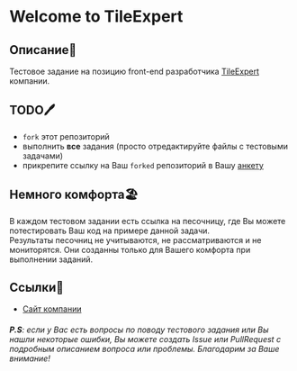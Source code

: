 # Welcome to TileExpert

## Описание🧾

Тестовое задание на позицию front-end разработчика [TileExpert](https://jobs.tile.expert/) компании.

## TODO🖊

 * `fork` этот репозиторий
 * выполнить **все** задания (просто отредактируйте файлы с тестовыми задачами)
 * прикрепите ссылку на Ваш `forked` репозиторий в Вашу [анкету](https://jobs.tile.expert/ru/front-end-react-developer)

## Немного комфорта🏖

В каждом тестовом задании есть ссылка на песочницу, где Вы можете потестировать Ваш код на примере данной задачи.    
Результаты песочниц не учитываются, не рассматриваются и не мониторятся. Они созданны только для Вашего комфорта при выполнении заданий.    

## Ссылки🔖

 * [Сайт компании](https://jobs.tile.expert/ru)

###### **P.S**: если у Вас есть вопросы по поводу тестового задания или Вы нашли некоторые ошибки, Вы можете создать *Issue* или *PullRequest* с подробным описанием вопроса или проблемы. Благодарим за Ваше внимание!
